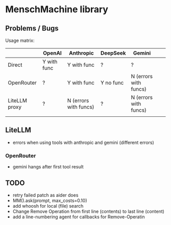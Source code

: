 # MenschMachine library

## Problems / Bugs

Usage matrix:

| 	                   | OpenAI 	     | Anthropic	                 | DeepSeek	     | Gemini	                     | 	  | 	  |
|---------------------|--------------|----------------------------|---------------|-----------------------------|----|----|
| Direct      	       | 	Y with func | 	  Y with func             | 	    ?        | 	   ?                       | 	  | 	  |
| OpenRouter	         | 	  ?         | 	   Y with func            | 	   Y no func | 	   N (errors with funcs)   | 	  | 	  |
| 	     LiteLLM proxy | 	     ?      | 	    N (errors with funcs) | 	  ?          | 	     N (errors with funcs) | 	  | 	  |
| 	                   | 	            | 	                          | 	             | 	                           | 	  | 	  |

## LiteLLM

- errors when using tools with anthropic and gemini (different errors)

### OpenRouter

- gemini hangs after first tool result

## TODO

- retry failed patch as aider does
- MM().ask(prompt, max_costs=0.10)
- add whoosh for local (file) search
- Change Remove Operation from first line (contents) to last line (content) 
- add a line-numbering agent for callbacks for Remove-Operatin 